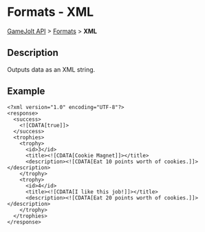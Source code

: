 # Formats - XML

[GameJolt API](../index.md) > [Formats](index.md) > __XML__

## Description

Outputs data as an XML string.

## Example

```
<?xml version="1.0" encoding="UTF-8"?>
<response>
  <success>
    <![CDATA[true]]>
  </success>
  <trophies>
    <trophy>
      <id>3</id>
      <title><![CDATA[Cookie Magnet]]></title>
      <description><![CDATA[Eat 10 points worth of cookies.]]></description>
    </trophy>
    <trophy>
      <id>4</id>
      <title><![CDATA[I like this job!]]></title>
      <description><![CDATA[Eat 20 points worth of cookies.]]></description>
    </trophy>
  </trophies>
</response>
```